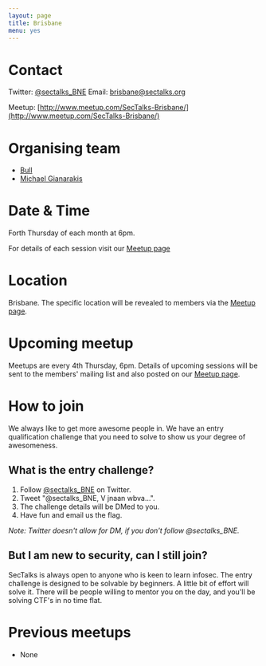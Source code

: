 ```yaml
---
layout: page
title: Brisbane 
menu: yes
---
```


# Contact 

Twitter: [@sectalks_BNE](https://twitter.com/sectalks_BNE)
Email: [brisbane@sectalks.org](mailto:brisbane@sectalks.org)

Meetup: [http://www.meetup.com/SecTalks-Brisbane/](http://www.meetup.com/SecTalks-Brisbane/)

# Organising team 

* [Bull](https://twitter.com/RobertWinkel) 
* [Michael Gianarakis](https://twitter.com/mgianarakis) 

# Date & Time 

Forth Thursday of each month at 6pm.

For details of each session visit our [Meetup page](http://www.meetup.com/SecTalks-Brisbane/)

# Location 

Brisbane. The specific location will be revealed to members via the [Meetup page](http://www.meetup.com/SecTalks-Brisbane/). 

# Upcoming meetup 

Meetups are every 4th Thursday, 6pm. Details of upcoming sessions will be sent to the members' mailing list 
and also posted on our [Meetup page](http://www.meetup.com/SecTalks-Brisbane/).

# How to join

We always like to get more awesome people in.
We have an entry qualification challenge that you need to solve to show us your degree of awesomeness.

## What is the entry challenge?

1. Follow [@sectalks_BNE](https://twitter.com/sectalks_BNE) on Twitter.
1. Tweet "@sectalks_BNE, V jnaan wbva...".
1. The challenge details will be DMed to you.
1. Have fun and email us the flag.

*Note: Twitter doesn't allow for DM, if you don't follow @sectalks_BNE.*

## But I am new to security, can I still join?

SecTalks is always open to anyone who is keen to learn infosec.
The entry challenge is designed to be solvable by beginners. A little bit of effort will solve it. There will be people willing to mentor you on the day, and you'll be solving CTF's in no time flat.

# Previous meetups 

* None
